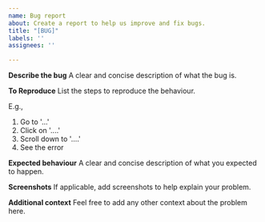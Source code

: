 ```yaml
---
name: Bug report
about: Create a report to help us improve and fix bugs.
title: "[BUG]"
labels: ''
assignees: ''

---
```


**Describe the bug**
A clear and concise description of what the bug is.

**To Reproduce**
List the steps to reproduce the behaviour.

E.g.,
1. Go to '...'
2. Click on '....'
3. Scroll down to '....'
4. See the error

**Expected behaviour**
A clear and concise description of what you expected to happen.

**Screenshots**
If applicable, add screenshots to help explain your problem.

**Additional context**
Feel free to add any other context about the problem here.
